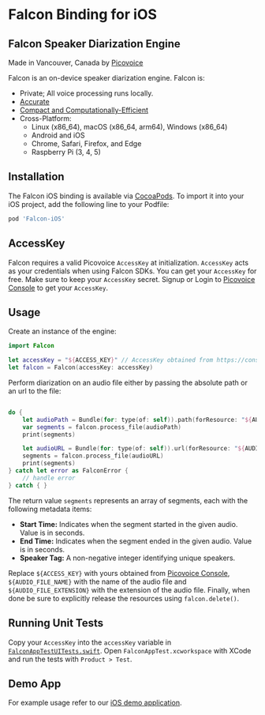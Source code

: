 # Falcon Binding for iOS

## Falcon Speaker Diarization Engine

Made in Vancouver, Canada by [Picovoice](https://picovoice.ai)

Falcon is an on-device speaker diarization engine. Falcon is:

- Private; All voice processing runs locally.
- [Accurate](https://picovoice.ai/docs/benchmark/speaker-diarization/#accuracy)
- [Compact and Computationally-Efficient](https://picovoice.ai/docs/benchmark/speaker-diarization/#resource-utilization)
- Cross-Platform:
  - Linux (x86_64), macOS (x86_64, arm64), Windows (x86_64)
  - Android and iOS
  - Chrome, Safari, Firefox, and Edge
  - Raspberry Pi (3, 4, 5)

## Installation

<!-- markdown-link-check-disable -->
The Falcon iOS binding is available via [CocoaPods](https://cocoapods.org/pods/Falcon-iOS). To import it into your iOS project, add the following line to your Podfile:
<!-- markdown-link-check-enable -->
```ruby
pod 'Falcon-iOS'
```

## AccessKey

Falcon requires a valid Picovoice `AccessKey` at initialization. `AccessKey` acts as your credentials when using Falcon SDKs.
You can get your `AccessKey` for free. Make sure to keep your `AccessKey` secret.
Signup or Login to [Picovoice Console](https://console.picovoice.ai/) to get your `AccessKey`.

## Usage

Create an instance of the engine:

```swift
import Falcon

let accessKey = "${ACCESS_KEY}" // AccessKey obtained from https://console.picovoice.ai/access_key
let falcon = Falcon(accessKey: accessKey)
```

Perform diarization on an audio file either by passing the absolute path or an url to the file:

```swift

do {
    let audioPath = Bundle(for: type(of: self)).path(forResource: "${AUDIO_FILE_NAME}", ofType: "${AUDIO_FILE_EXTENSION}")
    var segments = falcon.process_file(audioPath)
    print(segments)

    let audioURL = Bundle(for: type(of: self)).url(forResource: "${AUDIO_FILE_NAME}", withExtension: "${AUDIO_FILE_EXTENSION}")
    segments = falcon.process_file(audioURL)
    print(segments)
} catch let error as FalconError {
    // handle error
} catch { }
```

The return value `segments` represents an array of segments, each with the following metadata items:

- **Start Time:** Indicates when the segment started in the given audio. Value is in seconds.
- **End Time:** Indicates when the segment ended in the given audio. Value is in seconds.
- **Speaker Tag:** A non-negative integer identifying unique speakers.

Replace `${ACCESS_KEY}` with yours obtained from [Picovoice Console](https://console.picovoice.ai/), `${AUDIO_FILE_NAME}` with the name of the audio file and `${AUDIO_FILE_EXTENSION}` with the extension of the audio file. Finally, when done be sure to explicitly release the resources using `falcon.delete()`.

## Running Unit Tests

Copy your `AccessKey` into the `accessKey` variable in [`FalconAppTestUITests.swift`](FalconAppTest/FalconAppTestUITests/FalconAppTestUITests.swift). Open `FalconAppTest.xcworkspace` with XCode and run the tests with `Product > Test`.

## Demo App

For example usage refer to our [iOS demo application](../../demo/ios).
